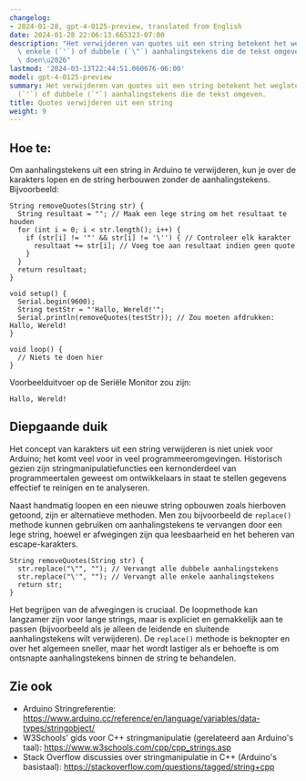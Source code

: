 ```yaml
---
changelog:
- 2024-01-28, gpt-4-0125-preview, translated from English
date: 2024-01-28 22:06:13.665323-07:00
description: "Het verwijderen van quotes uit een string betekent het weglaten van\
  \ enkele (`'`) of dubbele (`\"`) aanhalingstekens die de tekst omgeven. Programmeurs\
  \ doen\u2026"
lastmod: '2024-03-13T22:44:51.060676-06:00'
model: gpt-4-0125-preview
summary: Het verwijderen van quotes uit een string betekent het weglaten van enkele
  (`'`) of dubbele (`"`) aanhalingstekens die de tekst omgeven.
title: Quotes verwijderen uit een string
weight: 9
---
```


## Hoe te:
Om aanhalingstekens uit een string in Arduino te verwijderen, kun je over de karakters lopen en de string herbouwen zonder de aanhalingstekens. Bijvoorbeeld:

```arduino
String removeQuotes(String str) {
  String resultaat = ""; // Maak een lege string om het resultaat te houden
  for (int i = 0; i < str.length(); i++) {
    if (str[i] != '"' && str[i] != '\'') { // Controleer elk karakter
      resultaat += str[i]; // Voeg toe aan resultaat indien geen quote
    }
  }
  return resultaat;
}

void setup() {
  Serial.begin(9600);
  String testStr = "'Hallo, Wereld!'";
  Serial.println(removeQuotes(testStr)); // Zou moeten afdrukken: Hallo, Wereld!
}

void loop() {
  // Niets te doen hier
}
```

Voorbeelduitvoer op de Seriële Monitor zou zijn:
```
Hallo, Wereld!
```

## Diepgaande duik
Het concept van karakters uit een string verwijderen is niet uniek voor Arduino; het komt veel voor in veel programmeeromgevingen. Historisch gezien zijn stringmanipulatiefuncties een kernonderdeel van programmeertalen geweest om ontwikkelaars in staat te stellen gegevens effectief te reinigen en te analyseren.

Naast handmatig loopen en een nieuwe string opbouwen zoals hierboven getoond, zijn er alternatieve methoden. Men zou bijvoorbeeld de `replace()` methode kunnen gebruiken om aanhalingstekens te vervangen door een lege string, hoewel er afwegingen zijn qua leesbaarheid en het beheren van escape-karakters.

```arduino
String removeQuotes(String str) {
  str.replace("\"", ""); // Vervangt alle dubbele aanhalingstekens
  str.replace("\'", ""); // Vervangt alle enkele aanhalingstekens
  return str;
}
```

Het begrijpen van de afwegingen is cruciaal. De loopmethode kan langzamer zijn voor lange strings, maar is expliciet en gemakkelijk aan te passen (bijvoorbeeld als je alleen de leidende en sluitende aanhalingstekens wilt verwijderen). De `replace()` methode is beknopter en over het algemeen sneller, maar het wordt lastiger als er behoefte is om ontsnapte aanhalingstekens binnen de string te behandelen.

## Zie ook
- Arduino Stringreferentie: https://www.arduino.cc/reference/en/language/variables/data-types/stringobject/
- W3Schools' gids voor C++ stringmanipulatie (gerelateerd aan Arduino's taal): https://www.w3schools.com/cpp/cpp_strings.asp
- Stack Overflow discussies over stringmanipulatie in C++ (Arduino's basistaal): https://stackoverflow.com/questions/tagged/string+cpp
